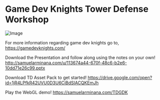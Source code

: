 # Game Dev Knights Tower Defense Workshop

![Image](http://samuelarminana.com/u/1e00c1898-feff-4fd0-afd9-e18b43a3ccfd.png)

For more information regarding game dev knights go to, https://gamedevknights.com/

Download the Presentation and follow along using the notes on your own!
http://samuelarminana.com/u/113674a44-670f-48c6-b2e6-10dd71e26c99.pptx

Download TD Asset Pack to get started!
https://drive.google.com/open?id=1jR4LPfkR42UVU0D3U6CiBdSIACQKEmJh

Play the WebGL demo!
https://samuelarminana.com/TDGDK
